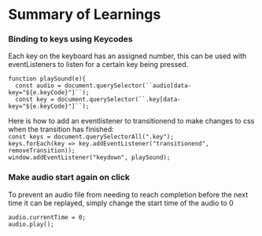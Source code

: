 <h1>Summary of Learnings</h1>

<h3>Binding to keys using Keycodes</h3> 
Each key on the keyboard has an assigned number, this can be used with eventListeners to listen for a certain key being pressed. 

`function playSound(e){`
<br>
`  const audio = document.querySelector(``audio[data-key="${e.keyCode}"]``);`
<br>
`  const key = document.querySelector(``.key[data-key="${e.keyCode}"]``);`

Here is how to add an eventlistener to transitionend to make changes to css when the transition has finished:
<br>
`const keys = document.querySelectorAll(".key");`
<br>
`keys.forEach(key => key.addEventListener("transitionend", removeTransition));`
<br>
`window.addEventListener("keydown", playSound);`

<h3>Make audio start again on click</h3>
To prevent an audio file from needing to reach completion before the next time it can be replayed, simply change the start time of the audio to 0 

`audio.currentTime = 0;` 
<br>
`audio.play();`

